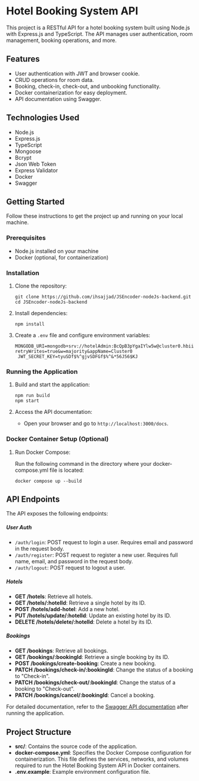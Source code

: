 # Hotel Booking System API

This project is a RESTful API for a hotel booking system built using Node.js with Express.js and TypeScript. The API manages user authentication, room management, booking operations, and more.

## Features

- User authentication with JWT and browser cookie.
- CRUD operations for room data.
- Booking, check-in, check-out, and unbooking functionality.
- Docker containerization for easy deployment.
- API documentation using Swagger.

## Technologies Used

- Node.js
- Express.js
- TypeScript
- Mongoose
- Bcrypt
- Json Web Token
- Express Validator
- Docker
- Swagger

## Getting Started

Follow these instructions to get the project up and running on your local machine.

### Prerequisites

- Node.js installed on your machine
- Docker (optional, for containerization)

### Installation

1. Clone the repository:

   ```
   git clone https://github.com/ihsajjad/JSEncoder-nodeJs-backend.git
   cd JSEncoder-nodeJs-backend
   ```

2. Install dependencies:

   ```
   npm install
   ```

3. Create a `.env` file and configure environment variables:
   ```
   MONGODB_URI=mongodb+srv://hotelAdmin:BcQpB3pYgaIYlw5w@cluster0.hbiibcp.mongodb.net/?retryWrites=true&w=majority&appName=Cluster0
    JWT_SECRET_KEY=tyuSDf$%^gjvSDFGf$%^&*56J56$KJ
   ```

### Running the Application

1. Build and start the application:

   ```
   npm run build
   npm start
   ```

2. Access the API documentation:
   - Open your browser and go to `http://localhost:3000/docs`.

### Docker Container Setup (Optional)

1. Run Docker Compose:

   Run the following command in the directory where your docker-compose.yml file is located:

   ```
   docker compose up --build
   ```

## API Endpoints

The API exposes the following endpoints:

##### User Auth

- `/auth/login`: POST request to login a user. Requires email and password in the request body.
- `/auth/register`: POST request to register a new user. Requires full name, email, and password in the request body.
- `/auth/logout`: POST request to logout a user.

##### Hotels

- **GET /hotels**: Retrieve all hotels.
- **GET /hotels/:hotelId**: Retrieve a single hotel by its ID.
- **POST /hotels/add-hotel**: Add a new hotel.
- **PUT /hotels/update/:hotelId**: Update an existing hotel by its ID.
- **DELETE /hotels/delete/:hotelId**: Delete a hotel by its ID.

##### Bookings

- **GET /bookings**: Retrieve all bookings.
- **GET /bookings/:bookingId**: Retrieve a single booking by its ID.
- **POST /bookings/create-booking**: Create a new booking.
- **PATCH /bookings/check-in/:bookingId**: Change the status of a booking to "Check-in".
- **PATCH /bookings/check-out/:bookingId**: Change the status of a booking to "Check-out".
- **PATCH /bookings/cancel/:bookingId**: Cancel a booking.

For detailed documentation, refer to the [Swagger API documentation](http://localhost:3000/docs) after running the application.

## Project Structure

- **src/**: Contains the source code of the application.
- **docker-compose.yml**: Specifies the Docker Compose configuration for containerization. This file defines the services, networks, and volumes required to run the Hotel Booking System API in Docker containers.
- **.env.example**: Example environment configuration file.
